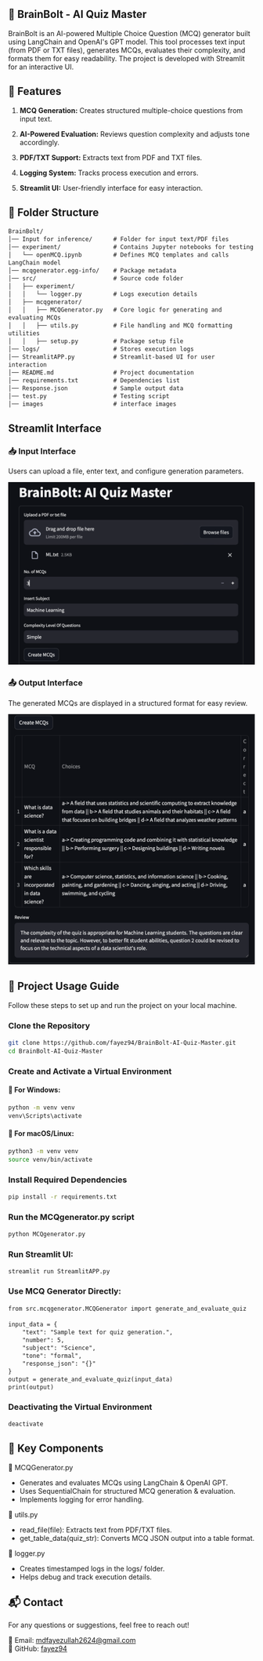 ## 🌟 BrainBolt - AI Quiz Master
BrainBolt is an AI-powered Multiple Choice Question (MCQ) generator built using LangChain and OpenAI's GPT model. This tool processes text input (from PDF or TXT files), generates MCQs, evaluates their complexity, and formats them for easy readability. The project is developed with Streamlit for an interactive UI.  

## 🚀 Features

1. **MCQ Generation:** Creates structured multiple-choice questions from input text.  

2. **AI-Powered Evaluation:** Reviews question complexity and adjusts tone accordingly.  

3. **PDF/TXT Support:** Extracts text from PDF and TXT files.  

4. **Logging System:** Tracks process execution and errors.  

5. **Streamlit UI:** User-friendly interface for easy interaction.  

## 📂 Folder Structure
```
BrainBolt/
│── Input for inference/      # Folder for input text/PDF files
│── experiment/               # Contains Jupyter notebooks for testing
│   └── openMCQ.ipynb         # Defines MCQ templates and calls LangChain model
│── mcqgenerator.egg-info/    # Package metadata
│── src/                      # Source code folder
│   ├── experiment/
│   │   └── logger.py         # Logs execution details
│   ├── mcqgenerator/
│   │   ├── MCQGenerator.py   # Core logic for generating and evaluating MCQs
│   │   ├── utils.py          # File handling and MCQ formatting utilities
│   │   ├── setup.py          # Package setup file
│── logs/                     # Stores execution logs
│── StreamlitAPP.py           # Streamlit-based UI for user interaction
│── README.md                 # Project documentation
│── requirements.txt          # Dependencies list
│── Response.json             # Sample output data
│── test.py                   # Testing script
│── images                    # interface images

```

## Streamlit Interface  

### 📥 Input Interface  
Users can upload a file, enter text, and configure generation parameters.  

![Input Interface](images/streamlit_1.png)  

### 📤 Output Interface  
The generated MCQs are displayed in a structured format for easy review.  

![Output Interface](images/streamlit_2.png)  


## 🚀 Project Usage Guide

Follow these steps to set up and run the project on your local machine.

### Clone the Repository
```bash
git clone https://github.com/fayez94/BrainBolt-AI-Quiz-Master.git
cd BrainBolt-AI-Quiz-Master
```

### Create and Activate a Virtual Environment

#### 🔹 For Windows:
```bash
python -m venv venv
venv\Scripts\activate
```

#### 🔹 For macOS/Linux:
```bash
python3 -m venv venv
source venv/bin/activate
```

### Install Required Dependencies
```bash
pip install -r requirements.txt
```

### Run the MCQgenerator.py script

```bash
python MCQgenerator.py
```
### Run Streamlit UI:
```  
streamlit run StreamlitAPP.py
```
### Use MCQ Generator Directly:  
```
from src.mcqgenerator.MCQGenerator import generate_and_evaluate_quiz

input_data = {
    "text": "Sample text for quiz generation.",
    "number": 5,
    "subject": "Science",
    "tone": "formal",
    "response_json": "{}"
}
output = generate_and_evaluate_quiz(input_data)
print(output)
```
### Deactivating the Virtual Environment
```bash
deactivate
```

## 🔑 Key Components  
📝 MCQGenerator.py  
* Generates and evaluates MCQs using LangChain & OpenAI GPT.  
* Uses SequentialChain for structured MCQ generation & evaluation.  
* Implements logging for error handling.  

📂 utils.py  
* read_file(file): Extracts text from PDF/TXT files.  
* get_table_data(quiz_str): Converts MCQ JSON output into a table format.  

📜 logger.py  
* Creates timestamped logs in the logs/ folder.  
* Helps debug and track execution details.  


## 📬 Contact
For any questions or suggestions, feel free to reach out!

📧 Email: mdfayezullah2624@gmail.com  
🐙 GitHub: [fayez94](https://github.com/fayez94)
